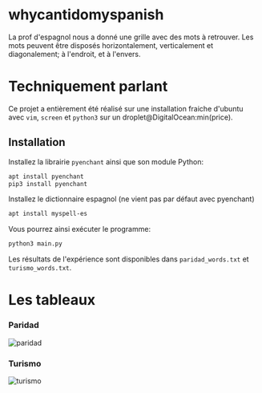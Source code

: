 # whycantidomyspanish


La prof d'espagnol nous a donné une grille avec des mots à retrouver. Les mots peuvent être disposés horizontalement, verticalement et diagonalement; à l'endroit, et à l'envers.

# Techniquement parlant

Ce projet a entièrement été réalisé sur une installation fraiche d'ubuntu avec `vim`, `screen` et `python3` sur un droplet@DigitalOcean:min(price).

## Installation 

Installez la librairie `pyenchant` ainsi que son module Python:

```bash
apt install pyenchant
pip3 install pyenchant
```

Installez le dictionnaire espagnol (ne vient pas par défaut avec pyenchant)
```bash
apt install myspell-es
```

Vous pourrez ainsi exécuter le programme: 

```bash
python3 main.py
```

Les résultats de l'expérience sont disponibles dans `paridad_words.txt` et `turismo_words.txt`.

# Les tableaux

### Paridad

![paridad](https://raw.githubusercontent.com/sheldoncoupeheure/whycantidomyspanish/master/paridad_table.jpg)

### Turismo

![turismo](https://raw.githubusercontent.com/sheldoncoupeheure/whycantidomyspanish/master/turismo_table.jpg)
